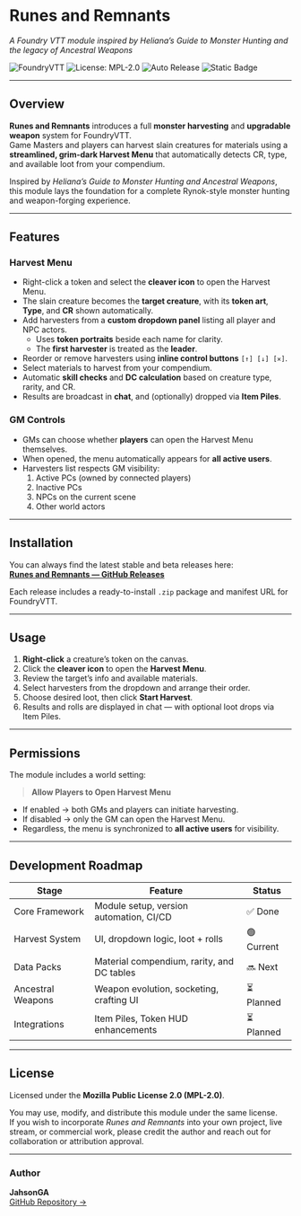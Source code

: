 # Runes and Remnants  
*A Foundry VTT module inspired by Heliana’s Guide to Monster Hunting and the legacy of Ancestral Weapons*

![FoundryVTT](https://img.shields.io/badge/FoundryVTT-Compatible-success?style=flat-square)
![License: MPL-2.0](https://img.shields.io/badge/License-MPL--2.0-green.svg?style=flat-square)
![Auto Release](https://img.shields.io/github/actions/workflow/status/JahsonGA/Runes-and-Remnants/release-on-version-bump.yml?label=Auto%20Release&style=flat-square)
![Static Badge](https://img.shields.io/badge/Development_Stage-In_Progress-red?style=flat-square)

---

## Overview
**Runes and Remnants** introduces a full **monster harvesting** and **upgradable weapon** system for FoundryVTT.  
Game Masters and players can harvest slain creatures for materials using a **streamlined, grim-dark Harvest Menu** that automatically detects CR, type, and available loot from your compendium.

Inspired by *Heliana’s Guide to Monster Hunting and Ancestral Weapons*, this module lays the foundation for a complete Rynok-style monster hunting and weapon-forging experience.

---

## Features
### Harvest Menu
- Right-click a token and select the **cleaver icon** to open the Harvest Menu.
- The slain creature becomes the **target creature**, with its **token art**, **Type**, and **CR** shown automatically.
- Add harvesters from a **custom dropdown panel** listing all player and NPC actors.
  - Uses **token portraits** beside each name for clarity.
  - The **first harvester** is treated as the **leader**.
- Reorder or remove harvesters using **inline control buttons** `[↑] [↓] [✕]`.
- Select materials to harvest from your compendium.
- Automatic **skill checks** and **DC calculation** based on creature type, rarity, and CR.
- Results are broadcast in **chat**, and (optionally) dropped via **Item Piles**.

### GM Controls
- GMs can choose whether **players** can open the Harvest Menu themselves.
- When opened, the menu automatically appears for **all active users**.
- Harvesters list respects GM visibility:
  1. Active PCs (owned by connected players)
  2. Inactive PCs
  3. NPCs on the current scene
  4. Other world actors

---

## Installation
You can always find the latest stable and beta releases here:  
**[Runes and Remnants — GitHub Releases](https://github.com/JahsonGA/Runes-and-Remnants/releases)**

Each release includes a ready-to-install `.zip` package and manifest URL for FoundryVTT.

---

## Usage
1. **Right-click** a creature’s token on the canvas.  
2. Click the **cleaver icon** to open the **Harvest Menu**.  
3. Review the target’s info and available materials.  
4. Select harvesters from the dropdown and arrange their order.  
5. Choose desired loot, then click **Start Harvest**.  
6. Results and rolls are displayed in chat — with optional loot drops via Item Piles.

---

## Permissions
The module includes a world setting:

> **Allow Players to Open Harvest Menu**

- If enabled → both GMs and players can initiate harvesting.  
- If disabled → only the GM can open the Harvest Menu.  
- Regardless, the menu is synchronized to **all active users** for visibility.

---

## Development Roadmap
| Stage | Feature | Status |
|--------|----------|--------|
| Core Framework | Module setup, version automation, CI/CD | ✅ Done |
| Harvest System | UI, dropdown logic, loot + rolls | 🟢 Current |
| Data Packs | Material compendium, rarity, and DC tables | 🔜 Next |
| Ancestral Weapons | Weapon evolution, socketing, crafting UI | ⏳ Planned |
| Integrations | Item Piles, Token HUD enhancements | ⏳ Planned |

---

## License
Licensed under the **Mozilla Public License 2.0 (MPL-2.0)**.

You may use, modify, and distribute this module under the same license.  
If you wish to incorporate *Runes and Remnants* into your own project, live stream, or commercial work, please credit the author and reach out for collaboration or attribution approval.

---

### Author
**JahsonGA**  
[GitHub Repository →](https://github.com/JahsonGA/Runes-and-Remnants)
